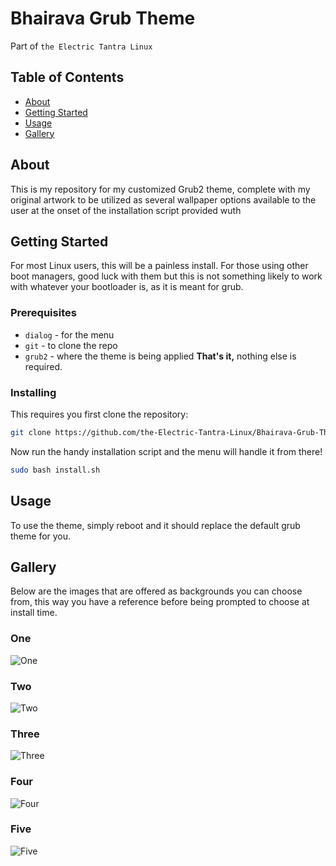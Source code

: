 # Bhairava Grub Theme

Part of `the Electric Tantra Linux` 

## Table of Contents
+ [About](#about)
+ [Getting Started](#getting_started)
+ [Usage](#usage)
+ [Gallery](#gallery)

## About <a name = "about"></a>
This is my repository for my customized Grub2 theme, complete with my original artwork to be utilized as several wallpaper options available to the user at the onset of the installation script provided wuth

## Getting Started <a name = "getting_started"></a>
For most Linux users, this will be a painless install. For those using other boot managers, good luck with them but this is not something likely to work with whatever your bootloader is, as it is meant for grub. 

### Prerequisites
- `dialog` - for the menu
- `git` - to clone the repo
- `grub2`  - where the theme is being applied
**That's it,** nothing else is required. 

### Installing
This requires you first clone the repository:

```bash 
git clone https://github.com/the-Electric-Tantra-Linux/Bhairava-Grub-Theme && cd Bhairava-Grub-Theme
```

Now run the handy installation script and the menu will handle it from there!

```bash
sudo bash install.sh
```

## Usage <a name = "usage"></a>

To use the theme, simply reboot and it should replace the default grub theme for you. 

## Gallery 
Below are the images that are offered as backgrounds you can choose from, this way you have a reference before being prompted to choose at install time.

### One
![One](https://raw.githubusercontent.com/the-Electric-Tantra-Linux/Bhairava-Grub-Theme/master/backgrounds/1080p/background-one.jpg)

### Two
![Two](https://raw.githubusercontent.com/the-Electric-Tantra-Linux/Bhairava-Grub-Theme/master/backgrounds/1080p/background-two.jpg)

### Three 
![Three](https://raw.githubusercontent.com/the-Electric-Tantra-Linux/Bhairava-Grub-Theme/master/backgrounds/1080p/background-three.jpg)

### Four 
![Four](https://raw.githubusercontent.com/the-Electric-Tantra-Linux/Bhairava-Grub-Theme/master/backgrounds/1080p/background-four.jpg)

### Five 
![Five](https://raw.githubusercontent.com/the-Electric-Tantra-Linux/Bhairava-Grub-Theme/master/backgrounds/1080p/background-five.jpg)
